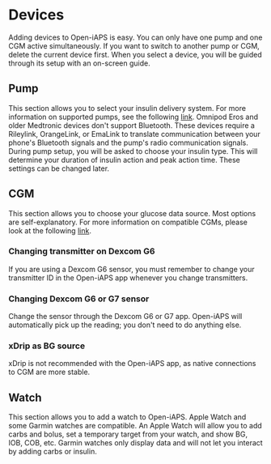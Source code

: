 # Devices
Adding devices to Open-iAPS is easy. You can only have one pump and one CGM active simultaneously. If you want to switch to another pump or CGM, delete the current device first. When you select a device, you will be guided through its setup with an on-screen guide.

## Pump
This section allows you to select your insulin delivery system. For more information on supported pumps, see the following [link](../Getting-Started/pump.md). Omnipod Eros and older Medtronic devices don't support Bluetooth. These devices require a Rileylink, OrangeLink, or EmaLink to translate communication between your phone's Bluetooth signals and the pump's radio communication signals.\
During pump setup, you will be asked to choose your insulin type. This will determine your duration of insulin action and peak action time. These settings can be changed later.

## CGM
This section allows you to choose your glucose data source. Most options are self-explanatory. For more information on compatible CGMs, please look at the following [link](../settings/devices/cgm.md).

### Changing transmitter on Dexcom G6

If you are using a Dexcom G6 sensor, you must remember to change your transmitter ID in the Open-iAPS app whenever you change transmitters.

### Changing Dexcom G6 or G7 sensor

Change the sensor through the Dexcom G6 or G7 app. Open-iAPS will automatically pick up the reading; you don't need to do anything else.

### xDrip as BG source

xDrip is not recommended with the Open-iAPS app, as native connections to CGM are more stable.

## Watch
This section allows you to add a watch to Open-iAPS. Apple Watch and some Garmin watches are compatible. An Apple Watch will allow you to add carbs and bolus, set a temporary target from your watch, and show BG, IOB, COB, etc. Garmin watches only display data and will not let you interact by adding carbs or insulin.
